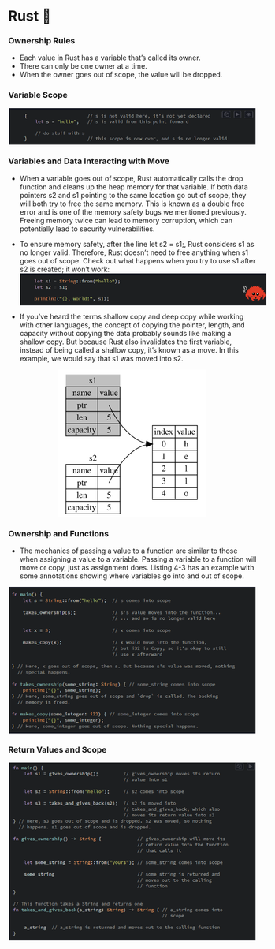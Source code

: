 # Rust 🦀
### Ownership Rules
- Each value in Rust has a variable that’s called its owner.
- There can only be one owner at a time.
- When the owner goes out of scope, the value will be dropped.

### Variable Scope
<img
  src="Images\Screenshot 2023-02-08 062557.png"
  alt="Alt text"
  title="Optional title"
  style="display: block; margin: 0 auto; max-width: 500px">

### Variables and Data Interacting with Move
-  When a variable goes out of scope, Rust automatically calls the drop function and cleans up the heap memory for that variable. If both data pointers s2 and s1 pointing to the same location go out of scope, they will both try to free the same memory. This is known as a double free error and is one of the memory safety bugs we mentioned previously. Freeing memory twice can lead to memory corruption, which can potentially lead to security vulnerabilities.

- To ensure memory safety, after the line let s2 = s1;, Rust considers s1 as no longer valid. Therefore, Rust doesn’t need to free anything when s1 goes out of scope. Check out what happens when you try to use s1 after s2 is created; it won’t work:
<img
  src="Images\Screenshot 2023-02-08 063253.png"
  alt="Alt text"
  title="Optional title"
  style="display: block; margin: 0 auto; max-width: 500px">

- If you’ve heard the terms shallow copy and deep copy while working with other languages, the concept of copying the pointer, length, and capacity without copying the data probably sounds like making a shallow copy. But because Rust also invalidates the first variable, instead of being called a shallow copy, it’s known as a move. In this example, we would say that s1 was moved into s2.

<div
    style="display: flex; justify-content: center">
<img
  src="Images\trpl04-04.svg"
  alt="Alt text"
  title="Optional title"
  style="display: block; margin: auto; width: 300px">
</div>

### Ownership and Functions
- The mechanics of passing a value to a function are similar to those when assigning a value to a variable. Passing a variable to a function will move or copy, just as assignment does. Listing 4-3 has an example with some annotations showing where variables go into and out of scope.

<img
  src="Images\Screenshot 2023-02-08 055445.png"
  alt="Alt text"
  title="Optional title"
  style="display: block; margin: 0 auto; max-width: 500px">

### Return Values and Scope

<img
src="Images\Screenshot 2023-02-08 055529.png"
alt="Alt text"
title="Optional title"
style="display: block; margin: 0 auto; max-width: 500px">
